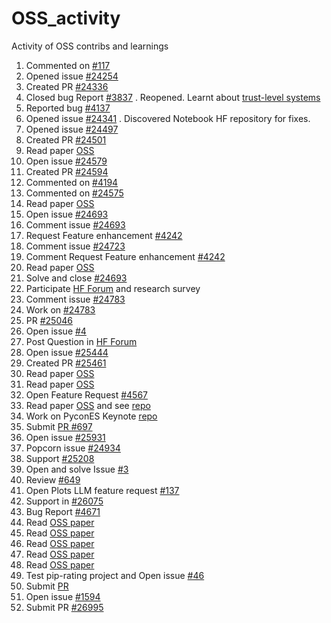 # OSS_activity
Activity of OSS contribs and learnings

1. Commented on [#117](https://github.com/jessevig/bertviz/issues/117)
2. Opened issue [#24254](https://github.com/huggingface/transformers/issues/24254)
3. Created PR [#24336](https://github.com/huggingface/transformers/pull/24336) 
4. Closed bug Report [#3837](https://github.com/iterative/vscode-dvc/issues/3837) . Reopened. Learnt about [trust-level systems](https://blog.discourse.org/2018/06/understanding-discourse-trust-levels/)
5. Reported bug [#4137](https://github.com/iterative/vscode-dvc/pull/4137)
6. Opened issue [#24341](https://github.com/huggingface/transformers/issues/24341) . Discovered Notebook HF repository for fixes.
7. Opened issue [#24497](https://github.com/huggingface/transformers/issues/24497)
8. Created PR [#24501](https://github.com/huggingface/transformers/pull/24501)
9. Read paper [OSS](https://arxiv.org/abs/2306.05548)
10. Open issue [#24579](https://github.com/huggingface/transformers/issues/24579)
11. Created PR [#24594](https://github.com/huggingface/transformers/pull/24594)
12. Commented on [#4194](https://github.com/iterative/vscode-dvc/issues/4194)
13. Commented on [#24575](https://github.com/huggingface/transformers/issues/24575)
14. Read paper [OSS](https://arxiv.org/pdf/2101.10291.pdf)
15. Open issue [#24693](https://github.com/huggingface/transformers/issues/24693)
16. Comment issue [#24693](https://github.com/huggingface/transformers/issues/24693#issuecomment-1625263256)
17. Request Feature enhancement [#4242](https://github.com/iterative/vscode-dvc/issues/4242)
18. Comment issue [#24723](https://github.com/huggingface/transformers/issues/24723)
19. Comment Request Feature enhancement [#4242](https://github.com/iterative/vscode-dvc/issues/4242)
20. Read paper [OSS](https://openaccess.city.ac.uk/id/eprint/5955/1/ContentServer_%281%29.pdf)
21. Solve and close [#24693](https://github.com/huggingface/transformers/issues/24693)
22. Participate [HF Forum](https://discuss.huggingface.co/t/join-ai-research-survey-and-stand-a-chance-to-win-a-gift-card-by-polytechnique-montreals-swat-lab/46448/5) and research survey
23. Comment issue [#24783](https://github.com/huggingface/transformers/issues/24783)
24. Work on [#24783](https://github.com/huggingface/transformers/issues/24783)
25. PR [#25046](https://github.com/huggingface/transformers/pull/25046)
26. Open issue [#4](https://github.com/SoyGema/The-Lord-of-The-Words-The-two-frameworks/issues/5)
27. Post Question in [HF Forum](https://discuss.huggingface.co/t/disable-xla-for-t5-fine-tuning-using-tensorflow-on-m1-mac/29264/7)
28. Open issue [#25444](https://github.com/huggingface/transformers/issues/25444)
29. Created PR [#25461](https://github.com/huggingface/transformers/pull/25461)
30. Read paper [OSS](https://publishup.uni-potsdam.de/opus4-ubp/frontdoor/deliver/index/docId/1824/file/stieglitz_lattemann_2005.pdf)
31. Read paper [OSS](https://papers.ssrn.com/sol3/papers.cfm?abstract_id=4543807)
32. Open Feature Request [#4567](https://github.com/iterative/vscode-dvc/issues/4567)
33. Read paper [OSS](https://maxlangenkamp.me/AIES_paper.pdf) and see [repo](https://github.com/Yichabod/OSML_value)
34. Work on PyconES Keynote [repo](https://github.com/SoyGema/The-Lord-of-The-Words-The-two-frameworks)
35. Submit [PR #697](https://github.com/iterative/dvclive/pull/697)
36. Open issue [#25931](https://github.com/huggingface/transformers/issues/25931)
37. Popcorn issue [#24934](https://github.com/huggingface/transformers/issues/24934)
38. Support [#25208](https://github.com/huggingface/transformers/issues/25208)
39. Open and solve Issue [#3](https://github.com/SoyGema/The-Lord-of-The-Words-The-two-frameworks/issues/3)
40. Review [#649](https://github.com/iterative/dvclive/pull/649)
41. Open Plots LLM feature request [#137](https://github.com/iterative/dvc-render/issues/137)
42. Support in [#26075](https://github.com/huggingface/transformers/issues/26075)
43. Bug Report [#4671](https://github.com/iterative/vscode-dvc/issues/4671)
44. Read [OSS paper](https://arxiv.org/pdf/2110.15447.pdf)
45. Read [OSS paper](https://arxiv.org/pdf/1707.02327.pdf)
46. Read [OSS paper](https://link.springer.com/content/pdf/10.1007/s10664-021-10012-6.pdf)
47. Read [OSS paper](https://arxiv.org/pdf/2008.02597.pdf)
48. Read [OSS paper](https://link.springer.com/content/pdf/10.1007/s10664-018-9659-9.pdf)
49. Test pip-rating project and Open issue [#46](https://github.com/Nekmo/pip-rating/issues/46)
50. Submit [PR](https://github.com/Nekmo/pip-rating/pull/47)
51. Open issue [#1594](https://github.com/huggingface/blog/issues/1594)
52. Submit PR [#26995](https://github.com/huggingface/transformers/pull/26995)
